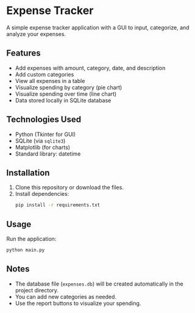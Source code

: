 # Expense Tracker

A simple expense tracker application with a GUI to input, categorize, and analyze your expenses.

## Features
- Add expenses with amount, category, date, and description
- Add custom categories
- View all expenses in a table
- Visualize spending by category (pie chart)
- Visualize spending over time (line chart)
- Data stored locally in SQLite database

## Technologies Used
- Python (Tkinter for GUI)
- SQLite (via `sqlite3`)
- Matplotlib (for charts)
- Standard library: datetime

## Installation
1. Clone this repository or download the files.
2. Install dependencies:
   ```bash
   pip install -r requirements.txt
   ```

## Usage
Run the application:
```bash
python main.py
```

## Notes
- The database file (`expenses.db`) will be created automatically in the project directory.
- You can add new categories as needed.
- Use the report buttons to visualize your spending. 